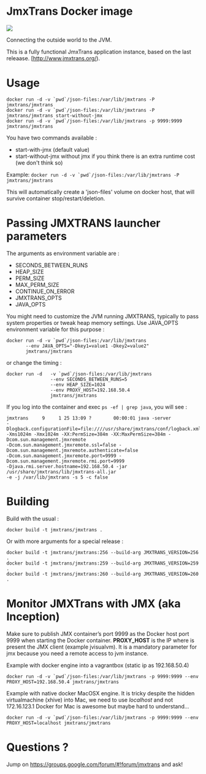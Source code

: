 # JmxTrans Docker image

<img src="http://www.jmxtrans.org/assets/img/jmxtrans-logo.gif"/>

Connecting the outside world to the JVM.

This is a fully functional JmxTrans application instance, based on the last releaase.
[http://www.jmxtrans.org/).


# Usage

```
docker run -d -v `pwd`/json-files:/var/lib/jmxtrans -P jmxtrans/jmxtrans 		 
docker run -d -v `pwd`/json-files:/var/lib/jmxtrans -P jmxtrans/jmxtrans start-without-jmx
docker run -d -v `pwd`/json-files:/var/lib/jmxtrans -p 9999:9999 jmxtrans/jmxtrans
```

You have two commands available :
* start-with-jmx (default value)
* start-without-jmx without jmx if you think there is an extra runtime cost (we don't think so)

Example: ```docker run -d -v `pwd`/json-files:/var/lib/jmxtrans -P jmxtrans/jmxtrans ```

This will automatically create a 'json-files' volume on docker host, that will survive container stop/restart/deletion. 

# Passing JMXTRANS launcher parameters

The arguments as environment variable are :
* SECONDS_BETWEEN_RUNS
* HEAP_SIZE
* PERM_SIZE
* MAX_PERM_SIZE
* CONTINUE_ON_ERROR
* JMXTRANS_OPTS
* JAVA_OPTS

You might need to customize the JVM running JMXTRANS, typically to pass system properties or tweak heap memory settings. 
Use JAVA_OPTS environment variable for this purpose :

```
docker run -d -v `pwd`/json-files:/var/lib/jmxtrans   
       --env JAVA_OPTS="-Dkey1=value1 -Dkey2=value2" 
       jmxtrans/jmxtrans
```
 
or change the timing :

```
docker run -d   -v `pwd`/json-files:/var/lib/jmxtrans 
                --env SECONDS_BETWEEN_RUNS=5
                --env HEAP_SIZE=1024
                --env PROXY_HOST=192.168.50.4
                jmxtrans/jmxtrans 
```

If you log into the container and exec `ps -ef | grep java`, you will see :
```
jmxtrans     9     1 25 13:09 ?        00:00:01 java -server 
-Dlogback.configurationFile=file:////usr/share/jmxtrans/conf/logback.xml 
-Xms1024m -Xmx1024m -XX:PermSize=384m -XX:MaxPermSize=384m -Dcom.sun.management.jmxremote 
-Dcom.sun.management.jmxremote.ssl=false -Dcom.sun.management.jmxremote.authenticate=false 
-Dcom.sun.management.jmxremote.port=9999 -Dcom.sun.management.jmxremote.rmi.port=9999 
-Djava.rmi.server.hostname=192.168.50.4 -jar /usr/share/jmxtrans/lib/jmxtrans-all.jar 
-e -j /var/lib/jmxtrans -s 5 -c false
```

# Building

Build with the usual : 

```
docker build -t jmxtrans/jmxtrans .
```

Or with more arguments for a special release :

```
docker build -t jmxtrans/jmxtrans:256 --build-arg JMXTRANS_VERSION=256 .
docker build -t jmxtrans/jmxtrans:259 --build-arg JMXTRANS_VERSION=259 .
docker build -t jmxtrans/jmxtrans:260 --build-arg JMXTRANS_VERSION=260 .
```

# Monitor JMXTrans with JMX (aka Inception) 

Make sure to publish JMX container’s port 9999 as the Docker host port 9999 when starting the Docker container.
**PROXY_HOST** is the IP where is present the JMX client (example jvisualvm). 
It is a mandatory parameter for jmx because you need a remote access to jvm instance.
 
Example with docker engine into a vagrantbox (static ip as 192.168.50.4)
```
docker run -d -v `pwd`/json-files:/var/lib/jmxtrans -p 9999:9999 --env PROXY_HOST=192.168.50.4 jmxtrans/jmxtrans
```

Example with native docker MacOSX engine. 
It is tricky despite the hidden virtualmachine (xhive) into Mac, we need to use *localhost* and not 172.16.123.1
Docker for Mac is awesome but maybe hard to understand...
```
docker run -d -v `pwd`/json-files:/var/lib/jmxtrans -p 9999:9999 --env PROXY_HOST=localhost jmxtrans/jmxtrans
```


# Questions ?

Jump on https://groups.google.com/forum/#!forum/jmxtrans and ask!
